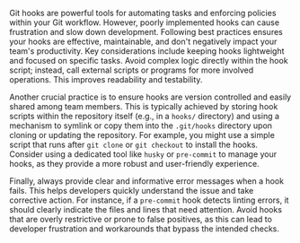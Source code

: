 Git hooks are powerful tools for automating tasks and enforcing policies within your Git workflow. However, poorly implemented hooks can cause frustration and slow down development. Following best practices ensures your hooks are effective, maintainable, and don't negatively impact your team's productivity. Key considerations include keeping hooks lightweight and focused on specific tasks. Avoid complex logic directly within the hook script; instead, call external scripts or programs for more involved operations. This improves readability and testability.

Another crucial practice is to ensure hooks are version controlled and easily shared among team members. This is typically achieved by storing hook scripts within the repository itself (e.g., in a `hooks/` directory) and using a mechanism to symlink or copy them into the `.git/hooks` directory upon cloning or updating the repository. For example, you might use a simple script that runs after `git clone` or `git checkout` to install the hooks. Consider using a dedicated tool like `husky` or `pre-commit` to manage your hooks, as they provide a more robust and user-friendly experience.

Finally, always provide clear and informative error messages when a hook fails. This helps developers quickly understand the issue and take corrective action. For instance, if a `pre-commit` hook detects linting errors, it should clearly indicate the files and lines that need attention. Avoid hooks that are overly restrictive or prone to false positives, as this can lead to developer frustration and workarounds that bypass the intended checks.